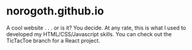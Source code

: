 # norogoth.github.io
A cool website . . . or is it? You decide. At any rate, this is what I used to developed my HTML/CSS/Javascript skills. You can check out the TicTacToe branch for a React project.
